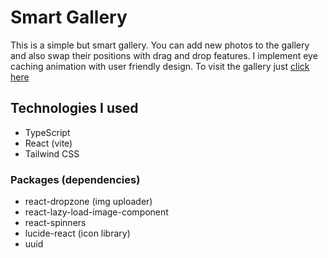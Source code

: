 # Smart Gallery

This is a simple but smart gallery. You can add new photos to the gallery and also swap their positions with drag and drop features. I implement eye caching animation with user friendly design. To visit the gallery just [click here](https://github.com)

## Technologies I used

- TypeScript
- React (vite)
- Tailwind CSS

### Packages (dependencies)

- react-dropzone (img uploader)
- react-lazy-load-image-component
- react-spinners
- lucide-react (icon library)
- uuid
